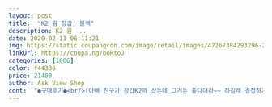 ```yaml
---
layout: post 
title:  "K2 웜 장갑, 블랙" 
description: K2 웜  ..
date: 2020-02-11 06:11:21 
img: https://static.coupangcdn.com/image/retail/images/47267384293296-2ec2af93-4c91-4f9d-86da-e780bc82efa9.jpg 
linkUrl: https://coupa.ng/boRtoJ 
categories: [1006] 
color: f44336 
price: 21400 
author: Ask View Shop 
cont:  "●구매후기●<br/>(아빠 친구가 장갑K2꺼 샀는데 그거는 좋다더라~~ 하길래 결정하기도 했어요 ㅋㅋ)<br/>1.<br/> 안감<br/>2.<br/> 손바닥 미끄럼 방지 처리<br/>3.<br/> 스마트폰 터치 처리<br/>6일에 받아서 오늘 15일까지 사용해봤습니다.<br/><br/>감사히 잘 사용하겠습니다^^<br/>거의 맨손으로 터치하는것 만큼 장갑과 액정 사이에 접촉면이 살짝만 닿아도 터치가 잘 됩니다.<br/><br/>겉에도 보고 뒤집어도 보고~ 껴봤는데 이거 좋네요.<br/><br/>겉에도 보들보들 안에는 더 보들보들~!<br/>게다가 굳이 장갑 벗고 폰 만지지 않아도 되고,<br/>굳이 단점을 꼽자면 스마트폰 지문인식해 두신 분들은<br/>그 외 전화받는 건 문제없습니다! ㅋ<br/>그 전에 샀던 게 더 비싼건데 이게 더 좋다네요.<br/><br/>그래 좋으면 됐죠.<br/> 뭐 ㅋㅋㅋㅋ<br/>그리고 엄지 검지가 모두 터치처리 되어 있어서, 확실히 편해요.<br/><br/>그리고 장갑 낀채로 상자 같은거 옮길 필요가 있을때도 확실히 차이가 나요.<br/><br/>기본적으로 안감이 보들보들해서 장갑을 끼는데 정말 부드럽고 편하게 손에 딱 껴져요.<br/><br/>껴보니까 불편한 감 없이 편해서 좋았어요.<br/><br/>끼워서 채워놓기 너무 편하다고 하네요.<br/><br/>날씨가 점점 추워져서 남편을 위해 주문했습니다.<br/><br/>남편이 좋아하는 거 보니 친정아버지랑 시아버지도 한 개씩<br/>다른 저가 장갑을 낄때는 손에 착용하는 과정에서 조금 걸리는 부분이 있다거나 하는 부분이 있는데<br/>다음 날 아침에 딱 받았어요.<br/><br/>더한 추위가 와도 손은 안 시리겠다며 좋아하는 남편을 보니<br/>로켓배송 너무 좋아요!ㅋㅋ<br/>물건이 미끌어지거나 떨어뜨리지 않겠어요<br/>미끄럼 방지 처리 안된 장갑끼고 상자 같은거 옮길려고 하면 받치고 있는 손쪽이 자꾸 미끌려서 짜증 ㅋㅋ<br/>반응이 정말 좋아요.<br/><br/>배송은 로켓이라 빨리 왔어요.<br/><br/>벗기 싫을 정도로 좋다고 하네요ㅋ<br/>보통 검지에만 터치 처리가 되어 있는 제품들이 많은데, 이 제품은 양손 엄지, 검지 모두 처리가 되어 있습니다.<br/><br/>보통 장갑을 오래 끼고 있으면 손에 땀이 찬다던데<br/>브랜드 제품이다 보니, 박음질 처리 굉장히 깔끔합니다.<br/><br/>블랙 없어서 그레이 샀는데 그레이가 더 예쁜 거 같아요!<br/>사드릴 생각입니다ㅋ<br/>손끝이나 손바닥에 닿는 촉감도 부드러워 매우 만족하는 상품입니다.<br/><br/>손목 부분도 쫀쫀하고 손바닥에 K2 로고로 미끄럼 방지도 돼있어서<br/>손바닥 면쪽에 K2라는 글씨 반복 패턴으로 미끄럼 방지 처리가 되어 있습니다.<br/><br/>아니... <br/> 아빠 이게 더 저렴한데... <br/>.<br/>?ㅋㅋ<br/>아빠가 전에 장갑 필요하다고 해서 사줬는데 그거는 끼다 보니까 너무 딱딱하고 불편하고 바람 들어온다길래 열심히 폭풍검색하다가 구입했어요.<br/><br/>아빠도 껴보더니 이건 괜찮네 하더니 역시 비싼 게 좋다고 ㅋㅋ<br/>아직 10일도 사용해보지 않았지만<br/>안감이 보들보들한데 따뜻해서 너~무 마음에 드네요.<br/><br/>어차피 한번 사면 두고 두고 몇년간 쓸텐데 괜히 몇천원짜리 저가 제품 쓰다가 헤지고 잃어버릴 바에<br/>없는 제품들보다 확실히 착 달라붙어서 편합니다.<br/><br/>요건 흔한 거지만 그래도 있고 없고 차이는 확실해요.<br/> 특히 자전거나 스쿠터 탈때 핸들 그립이<br/>요즘 같은 스마트 폰 시대에 제일 중요한 기능인 것 같아요 ㅋㅋ<br/>우선 남편이 아침 일찍 출근해서 항상 손끝이 시리다고 했는데<br/>이 장갑 사는게 훨씬 이득인거 같아요!<br/>이 장갑은 그런 것 없이 부드~럽게 착용이 됩니다.<br/><br/>이 장갑은 숨구멍이 있는 건지 오래 껴도 뽀송해서 괜찮답니다ㅋ<br/>장갑 벗고 하셔야 합니다ㅋㅋㅋ<br/>장갑 이거 추천이요!<br/>장갑이 어찌나 쫀쫀하고 부드럽게 따뜻한지 출근해서도<br/>장갑이 정말 튼튼하고 여러면에서 실용적인 부분이 확 눈에 띄네요.<br/><br/>주문하길 잘했다 생각 드네요ㅋ<br/>진짜 진짜 가성비 갑 아이템 인듯!!!!<br/>처음 받자마자 따뜻할까 해서 한번 껴봤는데<br/>클립이 있어 주머니에 넣지 않고 벨트를 거는 고리에<br/>" 
---
```

